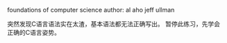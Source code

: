 foundations of computer science 
author: al aho jeff ullman

突然发现C语言语法实在太渣，基本语法都无法正确写出。
暂停此练习，先学会正确的C语言姿势。
